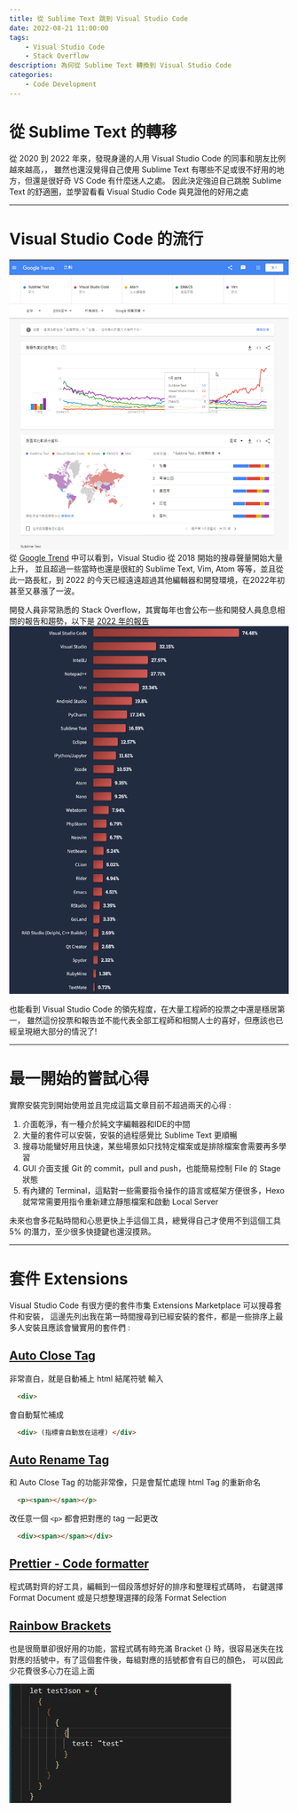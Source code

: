 ```yaml
---
title: 從 Sublime Text 跳到 Visual Studio Code
date: 2022-08-21 11:00:00
tags: 
	- Visual Studio Code
	- Stack Overflow
description: 為何從 Sublime Text 轉換到 Visual Studio Code
categories: 
	- Code Development
---
```


# 從 Sublime Text 的轉移

從 2020 到 2022 年來，發現身邊的人用 Visual Studio Code 的同事和朋友比例越來越高，，
雖然也還沒覺得自己使用 Sublime Text 有哪些不足或很不好用的地方，但還是很好奇 VS Code 有什麼迷人之處。
因此決定強迫自己跳脫 Sublime Text 的舒適圈，並學習看看 Visual Studio Code 與見證他的好用之處

--- 

# Visual Studio Code 的流行

 ![google_trend](./visual-studio-install-and-why/google_trend.png)
從 [Google Trend](https://trends.google.com.tw/trends/explore?date=all&q=%2Fm%2F0b6h18n,%2Fm%2F0134xwrk,%2Fm%2F0_x5x3g,EMACS,%2Fm%2F07zh7#TIMESERIES) 中可以看到，Visual Studio 從 2018 開始的搜尋聲量開始大量上升，
並且超過一些當時也還是很紅的 Sublime Text, Vim, Atom 等等，並且從此一路長紅，到 2022 的今天已經遠遠超過其他編輯器和開發環境，在2022年初甚至又暴漲了一波。

開發人員非常熟悉的 Stack Overflow，其實每年也會公布一些和開發人員息息相關的報告和趨勢，以下是 [2022 年的報告](https://survey.stackoverflow.co/2022/#technology-most-popular-technologies)
![stackoverflow_2022](./visual-studio-install-and-why/stackoverflow_2022_.webp)

也能看到 Visual Studio Code 的領先程度，在大量工程師的投票之中還是穩居第一，
雖然這份投票和報告並不能代表全部工程師和相關人士的喜好，但應該也已經呈現絕大部分的情況了!

--- 

# 最一開始的嘗試心得

實際安裝完到開始使用並且完成這篇文章目前不超過兩天的心得 : 
1. 介面乾淨，有一種介於純文字編輯器和IDE的中間
2. 大量的套件可以安裝，安裝的過程感覺比 Sublime Text 更順暢
3. 搜尋功能蠻好用且快速，某些場景如只找特定檔案或是排除檔案會需要再多學習
4. GUI 介面支援 Git 的 commit，pull and push，也能簡易控制 File 的 Stage 狀態
5. 有內建的 Terminal，這點對一些需要指令操作的語言或框架方便很多，Hexo 就常常需要用指令重新建立靜態檔案和啟動 Local Server

未來也會多花點時間和心思更快上手這個工具，總覺得自己才使用不到這個工具 5% 的潛力，至少很多快捷鍵也還沒摸熟。

---

# 套件 Extensions

Visual Studio Code 有很方便的套件市集 Extensions Marketplace 可以搜尋套件和安裝，
這邊先列出我在第一時間搜尋到已經安裝的套件，都是一些排序上最多人安裝且應該會蠻實用的套件們 :

## [Auto Close Tag](https://marketplace.visualstudio.com/items?itemName=formulahendry.auto-close-tag)

非常直白，就是自動補上 html 結尾符號
輸入
```html
  <div> 
```
會自動幫忙補成

```html
  <div> (指標會自動放在這裡) </div>
```
## [Auto Rename Tag](https://marketplace.visualstudio.com/items?itemName=formulahendry.auto-rename-tag)

和 Auto Close Tag 的功能非常像，只是會幫忙處理 html Tag 的重新命名

```html
  <p><span></span></p> 
```
改任意一個 `<p>` 都會把對應的 tag 一起更改

```html
  <div><span></span></div> 
```

## [Prettier - Code formatter](https://marketplace.visualstudio.com/items?itemName=esbenp.prettier-vscode)

程式碼對齊的好工具，編輯到一個段落想好好的排序和整理程式碼時，
右鍵選擇 Format Document 或是只想整理選擇的段落 Format Selection

## [Rainbow Brackets](https://marketplace.visualstudio.com/items?itemName=2gua.rainbow-brackets)

也是很簡單卻很好用的功能，當程式碼有時充滿 Bracket {} 時，很容易迷失在找對應的括號中，有了這個套件後，每組對應的括號都會有自已的顏色，
可以因此少花費很多心力在這上面

 ![rainbow_brackets.webp](./visual-studio-install-and-why/rainbow_brackets.webp)